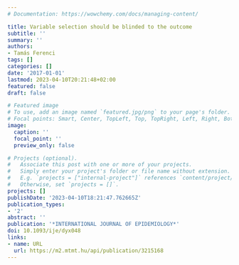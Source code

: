 ```yaml
---
# Documentation: https://wowchemy.com/docs/managing-content/

title: Variable selection should be blinded to the outcome
subtitle: ''
summary: ''
authors:
- Tamás Ferenci
tags: []
categories: []
date: '2017-01-01'
lastmod: 2023-04-10T20:21:48+02:00
featured: false
draft: false

# Featured image
# To use, add an image named `featured.jpg/png` to your page's folder.
# Focal points: Smart, Center, TopLeft, Top, TopRight, Left, Right, BottomLeft, Bottom, BottomRight.
image:
  caption: ''
  focal_point: ''
  preview_only: false

# Projects (optional).
#   Associate this post with one or more of your projects.
#   Simply enter your project's folder or file name without extension.
#   E.g. `projects = ["internal-project"]` references `content/project/deep-learning/index.md`.
#   Otherwise, set `projects = []`.
projects: []
publishDate: '2023-04-10T18:21:47.762665Z'
publication_types:
- '2'
abstract: ''
publication: '*INTERNATIONAL JOURNAL OF EPIDEMIOLOGY*'
doi: 10.1093/ije/dyx048
links:
- name: URL
  url: https://m2.mtmt.hu/api/publication/3215168
---
```

